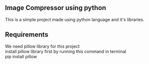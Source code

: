 ## Image Compressor using python 

This is a simple project made using python language and it's libraries. 

## Requirements 

We need pillow library for this project <br>
install pillow library first  by running this command in terminal <br>
pip install pillow 
<br>

